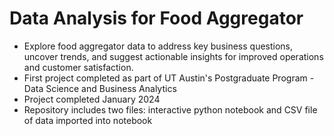 # Data Analysis for Food Aggregator
* Explore food aggregator data to address key business questions, uncover trends, and suggest actionable insights for improved operations and customer satisfaction.
* First project completed as part of UT Austin's Postgraduate Program - Data Science and Business Analytics
* Project completed January 2024
* Repository includes two files: interactive python notebook and CSV file of data imported into notebook
